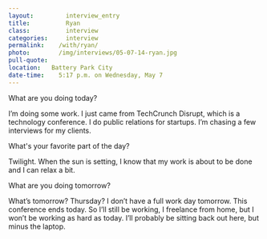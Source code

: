 ```yaml
---
layout:         interview_entry
title:          Ryan
class:          interview
categories:     interview
permalink:    /with/ryan/
photo:        /img/interviews/05-07-14-ryan.jpg
pull-quote:
location:   Battery Park City
date-time:    5:17 p.m. on Wednesday, May 7
---
```


<p class="question">What are you doing today?</p>
<p>I’m doing some work. I just came from TechCrunch Disrupt, which is a technology conference. I do public relations for startups. I’m chasing a few interviews for my clients.</p>

<p class="question">What's your favorite part of the day?</p>
<p>Twilight. When the sun is setting, I know that my work is about to be done and I can relax a bit.</p>

<p class="question">What are you doing tomorrow?</p>
<p>What’s tomorrow? Thursday? I don’t have a full work day tomorrow. This conference ends today. So I’ll still be working, I freelance from home, but I won’t be working as hard as today. I’ll probably be sitting back out here, but minus the laptop.</p>